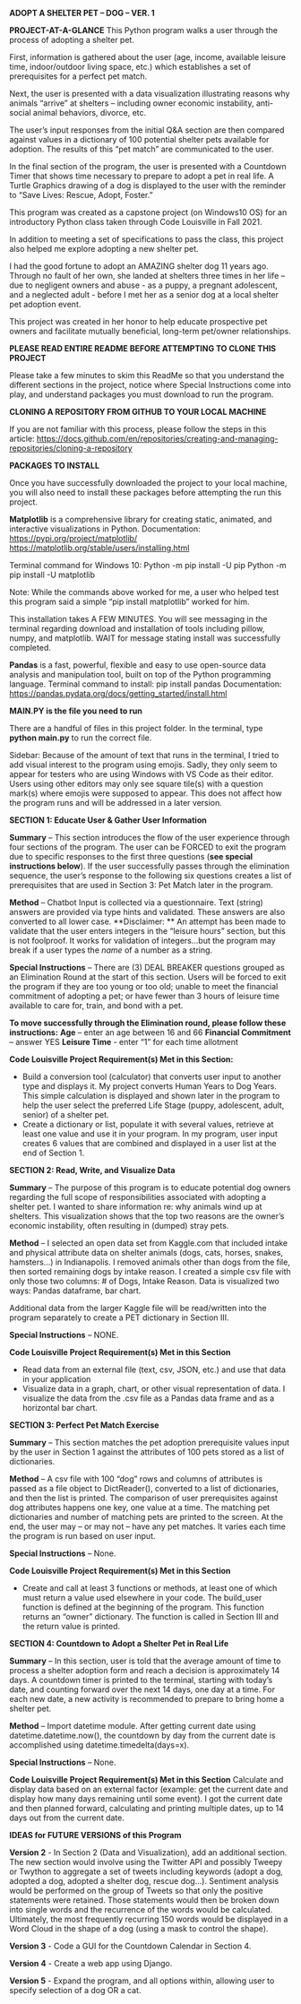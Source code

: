 **ADOPT A SHELTER PET – DOG – VER. 1**

**PROJECT-AT-A-GLANCE**
This Python program walks a user through the process of adopting a shelter pet. 

First, information is gathered about the user (age, income, available leisure time, indoor/outdoor living space, etc.) which establishes a set of prerequisites for a perfect pet match. 

Next, the user is presented with a data visualization illustrating reasons why animals “arrive” at shelters – including owner economic instability, anti-social animal behaviors, divorce, etc.

The user’s input responses from the initial Q&A section are then compared against values in a dictionary of 100 potential shelter pets available for adoption. The results of this “pet match” are communicated to the user.

In the final section of the program, the user is presented with a Countdown Timer that shows time necessary to prepare to adopt a pet in real life. A Turtle Graphics drawing of a dog is displayed to the user with the reminder to “Save Lives: Rescue, Adopt, Foster.”

This program was created as a capstone project (on Windows10 OS) for an introductory Python class taken through Code Louisville in Fall 2021. 

In addition to meeting a set of specifications to pass the class, this project also helped me explore adopting a new shelter pet. 

I had the good fortune to adopt an AMAZING shelter dog 11 years ago. Through no fault of her own, she landed at shelters three times in her life – due to negligent owners and abuse - as a puppy, a pregnant adolescent, and a neglected adult - before I met her as a senior dog at a local shelter pet adoption event. 

This project was created in her honor to help educate prospective pet owners and facilitate mutually beneficial, long-term pet/owner relationships.

**PLEASE READ ENTIRE README BEFORE ATTEMPTING TO CLONE THIS PROJECT**

Please take a few minutes to skim this ReadMe so that you understand the different sections in the project, notice where Special Instructions come into play, and understand packages you must download to run the program. 

**CLONING A REPOSITORY FROM GITHUB TO YOUR LOCAL MACHINE**

If you are not familiar with this process, please follow the steps in this article: https://docs.github.com/en/repositories/creating-and-managing-repositories/cloning-a-repository 

**PACKAGES TO INSTALL**

Once you have successfully downloaded the project to your local machine, you will also need to install these packages before attempting the run this project. 

**Matplotlib** is a comprehensive library for creating static, animated, and interactive visualizations in Python. 
Documentation: 
https://pypi.org/project/matplotlib/
https://matplotlib.org/stable/users/installing.html 

Terminal command for Windows 10: 
Python -m pip install -U pip
Python -m pip install -U matplotlib

Note: While the commands above worked for me, a user who helped test this program said a simple “pip install matplotlib” worked for him. 

This installation takes A FEW MINUTES. You will see messaging in the terminal regarding download and installation of tools including pillow, numpy, and matplotlib. WAIT for message stating install was successfully completed. 
 
**Pandas** is a fast, powerful, flexible and easy to use open-source data analysis and manipulation tool, built on top of the Python programming language.
Terminal command to install: 
pip install pandas
Documentation: https://pandas.pydata.org/docs/getting_started/install.html 

**MAIN.PY is the file you need to run**

There are a handful of files in this project folder. In the terminal, type **python main.py** to run the correct file. 

Sidebar: Because of the amount of text that runs in the terminal, I tried to add visual interest to the program using emojis. Sadly, they only seem to appear for testers who are using Windows with VS Code as their editor. Users using other editors may only see square tile(s) with a question mark(s) where emojis were supposed to appear. This does not affect how the program runs and will be addressed in a later version. 

**SECTION 1: Educate User & Gather User Information**

**Summary** – This section introduces the flow of the user experience through four sections of the program. The user can be FORCED to exit the program due to specific responses to the first three questions (**see special instructions below**). If the user successfully passes through the elimination sequence, the user’s response to the following six questions creates a list of prerequisites that are used in Section 3: Pet Match later in the program. 

**Method** – Chatbot
Input is collected via a questionnaire. Text (string) answers are provided via type hints and validated. These answers are also converted to all lower case.
**Disclaimer: ** An attempt has been made to validate that the user enters integers in the “leisure hours” section, but this is not foolproof. It works for validation of integers…but the program may break if a user types the <em>name</em> of a number as a string. 

**Special Instructions** – There are (3) DEAL BREAKER questions grouped as an Elimination Round at the start of this section. 
Users will be forced to exit the program if they are too young or too old; unable to meet the financial commitment of adopting a pet; or have fewer than 3 hours of leisure time available to care for, train, and bond with a pet. 

**To move successfully through the Elimination round, please follow these instructions:**
**Age** – enter an age between 16 and 66
**Financial Commitment** – answer YES
**Leisure Time** - enter “1” for each time allotment

**Code Louisville Project Requirement(s) Met in this Section:**  
- Build a conversion tool (calculator) that converts user input to another type and displays it. My project converts Human Years to Dog Years. This simple calculation is displayed and shown later in the program to help the user select the preferred Life Stage (puppy, adolescent, adult, senior) of a shelter pet.
- Create a dictionary or list, populate it with several values, retrieve at least one value and use it in your program. In my program, user input creates 6 values that are combined and displayed in a user list at the end of Section 1.

**SECTION 2: Read, Write, and Visualize Data**

**Summary** – The purpose of this program is to educate potential dog owners regarding the full scope of responsibilities associated with adopting a shelter pet. I wanted to share information re: why animals wind up at shelters. This visualization shows that the top two reasons are the owner’s economic instability, often resulting in (dumped) stray pets.

**Method** – I selected an open data set from Kaggle.com that included intake and physical attribute data on shelter animals (dogs, cats, horses, snakes, hamsters...) in Indianapolis. I removed animals other than dogs from the file, then sorted remaining dogs by intake reason. I created a simple csv file with only those two columns: # of Dogs, Intake Reason. Data is visualized two ways: Pandas dataframe, bar chart. 

Additional data from the larger Kaggle file will be read/written into the program separately to create a PET dictionary in Section III.

**Special Instructions** – NONE.

**Code Louisville Project Requirement(s) Met in this Section** 
- Read data from an external file (text, csv, JSON, etc.) and use that data in your application
- Visualize data in a graph, chart, or other visual representation of data. I visualize the data from the .csv file as a Pandas data frame and as a horizontal bar chart.

**SECTION 3: Perfect Pet Match Exercise**

**Summary** – This section matches the pet adoption prerequisite values input by the user in Section 1 against the attributes of 100 pets stored as a list of dictionaries. 

**Method** – A csv file with 100 “dog” rows and columns of attributes is passed as a file object to DictReader(), converted to a list of dictionaries, and then the list is printed. The comparison of user prerequisites against dog attributes happens one key, one value at a time. The matching pet dictionaries and number of matching pets are printed to the screen. At the end, the user may – or may not – have any pet matches. It varies each time the program is run based on user input. 

**Special Instructions** – None. 

**Code Louisville Project Requirement(s) Met in this Section** 
- Create and call at least 3 functions or methods, at least one of which must return a value used elsewhere in your code. The build_user function is defined at the beginning of the program. This function returns an “owner” dictionary. The function is called in Section III and the return value is printed.

**SECTION 4: Countdown to Adopt a Shelter Pet in Real Life**

**Summary** – In this section, user is told that the average amount of time to process a shelter adoption form and reach a decision is approximately 14 days. A countdown timer is printed to the terminal, starting with today’s date, and counting forward over the next 14 days, one day at a time. For each new date, a new activity is recommended to prepare to bring home a shelter pet. 

**Method** – Import datetime module. After getting current date using datetime.datetime.now(), the countdown by day from the current date is accomplished using datetime.timedelta(days=x).

**Special Instructions** – None.

**Code Louisville Project Requirement(s) Met in this Section** 
Calculate and display data based on an external factor (example: get the current date and display how many days remaining until some event). I got the current date and then planned forward, calculating and printing multiple dates, up to 14 days out from the current date.  

**IDEAS for FUTURE VERSIONS of this Program**

**Version 2** - In Section 2 (Data and Visualization), add an additional section. The new section would involve using the Twitter API and possibly Tweepy or Twython to aggregate a set of tweets including keywords (adopt a dog, adopted a dog, adopted a shelter dog, rescue dog…). Sentiment analysis would be performed on the group of Tweets so that only the positive statements were retained. Those statements would then be broken down into single words and the recurrence of the words would be calculated. Ultimately, the most frequently recurring 150 words would be displayed in a Word Cloud in the shape of a dog (using a mask to control the shape). 

**Version 3** - Code a GUI for the Countdown Calendar in Section 4.

**Version 4** - Create a web app using Django. 

**Version 5** - Expand the program, and all options within, allowing user to specify selection of a dog OR a cat. 




 
